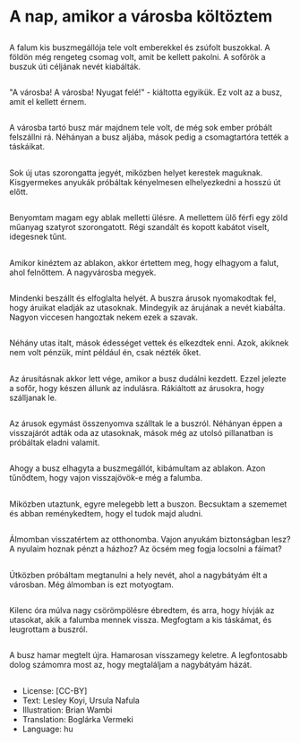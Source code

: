 # A nap, amikor a városba költöztem

##
A falum kis buszmegállója tele volt emberekkel és zsúfolt buszokkal. A földön még rengeteg csomag volt, amit be kellett pakolni. A sofőrök a buszuk úti céljának nevét kiabálták.

##
"A városba! A városba! Nyugat felé!" - kiáltotta egyikük. Ez volt az a busz, amit el kellett érnem.

##
A városba tartó busz már majdnem tele volt, de még sok ember próbált felszállni rá. Néhányan a busz aljába, mások pedig a csomagtartóra tették a táskáikat.

##
Sok új utas szorongatta jegyét, miközben helyet kerestek maguknak. Kisgyermekes anyukák próbáltak kényelmesen elhelyezkedni a hosszú út előtt.

##
Benyomtam magam egy ablak melletti ülésre. A mellettem ülő férfi egy zöld műanyag szatyrot szorongatott. Régi szandált és kopott kabátot viselt, idegesnek tűnt.

##
Amikor kinéztem az ablakon, akkor értettem meg, hogy elhagyom a falut, ahol felnőttem. A nagyvárosba megyek.

##
Mindenki beszállt és elfoglalta helyét. A buszra árusok nyomakodtak fel, hogy áruikat eladják az utasoknak. Mindegyik az árujának a nevét kiabálta. Nagyon viccesen hangoztak nekem ezek a szavak.

##
Néhány utas italt, mások édességet vettek és elkezdtek enni. Azok, akiknek nem volt pénzük, mint például én, csak nézték őket.

##
Az árusításnak akkor lett vége, amikor a busz dudálni kezdett. Ezzel jelezte a sofőr, hogy készen állunk az indulásra. Rákiáltott az árusokra, hogy szálljanak le.

##
Az árusok egymást összenyomva szálltak le a buszról. Néhányan éppen a visszajárót adták oda az utasoknak, mások még az utolsó pillanatban is próbáltak eladni valamit.

##
Ahogy a busz elhagyta a buszmegállót, kibámultam az ablakon. Azon tűnődtem, hogy vajon visszajövök-e még a falumba.

##
Miközben utaztunk, egyre melegebb lett a buszon. Becsuktam a szememet és abban reménykedtem, hogy el tudok majd aludni.

##
Álmomban visszatértem az otthonomba. Vajon anyukám biztonságban lesz? A nyulaim hoznak pénzt a házhoz? Az öcsém meg fogja locsolni a fáimat?

##
Útközben próbáltam megtanulni a hely nevét, ahol a nagybátyám élt a városban. Még álmomban is ezt motyogtam.

##
Kilenc óra múlva nagy csörömpölésre ébredtem, és arra, hogy hívják az utasokat, akik a falumba mennek vissza. Megfogtam a kis táskámat, és leugrottam a buszról.

##
A busz hamar megtelt újra. Hamarosan visszamegy keletre. A legfontosabb dolog számomra most az, hogy megtaláljam a nagybátyám házát.

##
* License: [CC-BY]
* Text: Lesley Koyi, Ursula Nafula
* Illustration: Brian Wambi
* Translation: Boglárka Vermeki
* Language: hu
